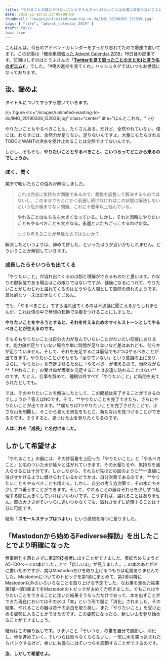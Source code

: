 ```yaml
---
title: "やれることの器にやりたいこととやらなきゃいけないことは永遠に収まらないことについて"
date: 2019-12-16T22:27:08+09:00
thumbnail: "images/unlimited-wanting-to-do/IMG_20190309_122039.jpg"
tags: [ "life", "advent_calendar_2019" ]
draft: false
toc: true
---
```


こんばんは。今日のアドベントカレンダーをすっかり忘れてたので爆速で書いてます。この記事は「[俺今年頑張った Advent Calendar 2019](https://adventar.org/calendars/4109)」16日目の記事です。前回はしそのはとうふさんの「[**Twitterを見て思ったことのまとめ(と言う名のポエム)**](https://nantai-yuto.hatenablog.com/entry/2019/12/15/183415))」でした。「#俺の進捗を見てくれ」ハッシュタグではいつもお世話になっております。

## 汝、諦めよ

タイトルについてすらすら書いていきます。

{{< figure src="/images/unlimited-wanting-to-do/IMG_20190309_122039.jpg" class="center" title="ほんとこれな。" >}}

やりたいこともやるべきことも、たくさんある。だけど、全然やれていない。僕には、わちきには、全然力が足りない。足りないんですよ。大量にもたらされるTODOとWANTの洪水を受け止めることは全然できてないんです。

しかし、そもそも、**やりたいこととやるべきこと、こいつらってどこから来るのでしょうか。**

### ぼく、閃く

某所で呟いたらこの悩みが解決しました。

> これは完全に気持ちの問題であるので、業務を調整して解決するものではないし、このままでもとにかく前進し続けなければこの状態は解決しないという厄介極まりない問題。これに十数年以上悩んでいる。
>
> **やれることはもちろん大きくなっている。しかし、それと同時にやりたいこともやるべきことも大きなる。永遠といたちごっこするわけだな。**
>
> つまり考えることが無駄なのではないか？

解決したというよりは、諦めて許した、といったほうが近いかもしれません。どういうことか解説していきます。

### 成長したらそいつらも出てくる

「やりたいこと」が溢れ出てくるのは割と理解ができるものだと思います。かなりの鬱状態である場合はこの限りではないですが、健康になるにつれて、やりたいことがじわじわと溢れてくるのはどうやら人間として自然の流れのようです。具体的なソースは出せなくてごめん。

でも、「やるべきこと」ですら溢れ出てくるのは不思議に聞こえるかもしれませんが、これは僕の中で発想の転換で決着をつけることにしました。

**やりたいことをやろうとすると、それを叶えるためのマイルストーンとしてやるべきことが生えるのです。**

そもそもやりたいことは自分の力が及んでいないことがだいたい前提にあります。能力値が足りていない場合や単に時間が足りないなど差はあれども、何らかが足りていません。そして、それを充足するには最低でも2つはやるべきことが出てきます。やりたいことがそもそも「足りていない」という意識の上にあり、さらに「やりたい」を充足させるために「やるべき」が増えるので、当然ながら**「やれること」の受け皿が両者を充足することは永遠に訪れることはない**のです。たとえ、仕事を辞めて、睡眠以外すべて「やりたいこと」に時間を充てられたとしても。

では、そのやりたいことを解決したとして、この問題は完了することができるのでしょうか？答えはNOです。そう、**やりたいことを完了できたら、さらにやりたいことが出てきます。**僕たちは1つやりたいことを完了させたことで、小さな山を制覇し、そこから見える景色をもとに、新たな山を見つけることができるのです。そうすると、見つけた山を登りたくなるのです。

**人はこれを「成長」と名付けました。**

## しかして希望せよ

「やれること」の器には、その許容量を上回った「やりたいこと」と「やるべきこと」と名のついた水が延々と注がれていきます。その水量たるや、気持ちを滅入らせるには十分です。しかしながら、それらが先ほどの図のように**一直線に浴びせかけるように傾けられているかどうかは、自分次第であるのです。**やりたいこともやるべきことも増える。しかし、自分の考え方次第で、その水たちを少しずつ垂らすことができます。そして、やれることの器はそれらを少しずつ処理する間に大きくしていけばいいわけです。こうすれば、溢れることはありません。器の大きさがそいつらに追いつかなくても、溢れさせずに処理することは十分に可能です。

結局「**スモールステップはつよい**」という感想を持つに至りました。

## 「Mastodonから始めるFediverse探訪」を出したことでより明確になった

無事新刊を落とさずに第2回技書博に出すことができました。表紙含めちょうどA5-100ページの本にしたことで「新しい山」が見えました。この本のあとがきに書いたのですが、実はMastodonだけを取り上げるつもりは毛頭ありませんでした。Mastodonについてのトピックを第1章にまとめて、第2章以降にMastodon以外のいろいろなことを取り上げる予定でした。なお筆を進めた結果第1章～第5章までをMastodonのトピックが占めて力尽きました。でもこれはやりたいことをできることに注いだ結果そうなっただけであって、本を出すことができた現在においてはその水は「本」という形で器に「消化」されました。その結果、やれることの器は若干の余白を取り戻し、また「やりたいこと」を受け止める姿勢に入ることができたのです。この姿勢になったら、新しい山を登り始めることができましょう。

結局はこの繰り返しです。うまいこと「そいつら」の量を自分で調節し、消化し、歩を進めていく。そいつらは延々なくならないし、一気に水を突っ込まれたらパンクするけど、幸いにも僕らにはそいつらを調節することができるのです。

**汝、しかして希望せよ。**
